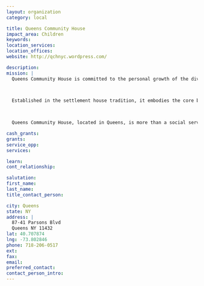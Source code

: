 ```yaml
---
layout: organization
category: local

title: Queens Community House
impact_area: Children
keywords: 
location_services: 
location_offices: 
website: http://qchnyc.wordpress.com/

description: 
mission: |
  Queens Community House is committed to the personal growth of the diverse people it serves and to the creation of self-reliant, open, responsible communities.

  

  Established in the settlement house tradition, it embodies the core belief that all persons can and want to grow and that all can contribute. Through broad-based, innovative leadership, it offers programs and services which help all people improve their lives and work together to strengthen their communities.

  

  Queens Community House, located in Queens, is more than a social service provider: it is a welcoming, extended family for both new and long-time residents.

cash_grants: 
grants: 
service_opp: 
services: 

learn: 
cont_relationship: 

salutation: 
first_name: 
last_name: 
title_contact_person: 

city: Queens
state: NY
address: |
  87-41 Parsons Blvd     
  Queens NY 11432
lat: 40.707874
lng: -73.802846
phone: 718-206-0517
ext: 
fax: 
email: 
preferred_contact: 
contact_person_intro: 
---
```

